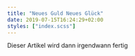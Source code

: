```yaml
---
title: "Neues Guld Neues Glück"
date: 2019-07-15T16:24:29+02:00
styles: ["index.scss"]
---
```


Dieser Artikel wird dann irgendwann fertig
